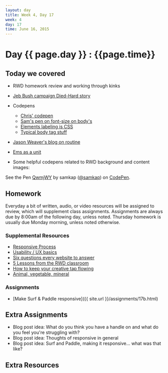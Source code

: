 ```yaml
---
layout: day
title: Week 4, Day 17
week: 4
day: 17
time: June 16, 2015
---
```


# Day {{ page.day }} : {{page.time}}


## Today we covered
* RWD homework review and working through kinks


* [Jeb Bush campaign Died-Hard story](http://money.cnn.com/2015/06/16/technology/jeb-bush-campaign-website-die-hard/)

* Codepens
	* [Chris' codepen](http://codepen.io/ChrisDJordan/pen/QbMmzX)
	* [Sam's pen on font-size on body's](http://codepen.io/samkap/pen/dozmxd)
	* [Elements labeling is CSS](http://codepen.io/samkap/pen/dozmJR)
	* [Typical body tag stuff](http://codepen.io/samkap/pen/gpxzLE)


* [Jason Weaver's blog on routine](http://jasonweaver.name/blog/working-normal)

* [Ems as a unit](https://en.wikipedia.org/wiki/Em_(typography))



* Some helpful codepens related to RWD background and content images:

<p data-height="268" data-theme-id="6780" data-slug-hash="QwmjWY" data-default-tab="result" data-user="samkap" class='codepen'>See the Pen <a href='http://codepen.io/samkap/pen/QwmjWY/'>QwmjWY</a> by samkap (<a href='http://codepen.io/samkap'>@samkap</a>) on <a href='http://codepen.io'>CodePen</a>.</p>
<script async src="//assets.codepen.io/assets/embed/ei.js"></script>





## Homework
Everyday a bit of written, audio, or video resources will be assigned to review, which will supplement class assignments. Assignments are always due by 8:00am of the following day, unless noted. Thursday homework is usually due Monday morning, unless noted otherwise.

### Supplemental Resources
* [Responsive Process](http://responsiveprocess.com/)
* [Usability / UX basics](http://www.usability.gov/what-and-why/user-experience.html)
* [Six questions every website to answer](http://www.creativebloq.com/netmag/6-questions-every-homepage-should-answer-101413151)
* [5 Lessons from the RWD classroom](http://www.creativebloq.com/netmag/5-lessons-responsive-web-design-classroom-7135527)
* [How to keep your creative tap flowing](http://www.creativebloq.com/web-design/geek-mental-help-week-5-ways-keep-your-creative-tap-turned-101412827)
* [Animal, vegetable, mineral](http://www.sensible.com/downloads/DMMT-Revisited-sample-chapter.pdf)


### Assignments
* [Make Surf & Paddle responsive]({{ site.url }}/assignments/17b.html)


## Extra Assignments
* Blog post idea: What do you think you have a handle on and what do you feel you're struggling with?
* Blog post idea: Thoughts of responsive in general
* Blog post idea: Surf and Paddle, making it responsive... what was that like?

## Extra Resources
